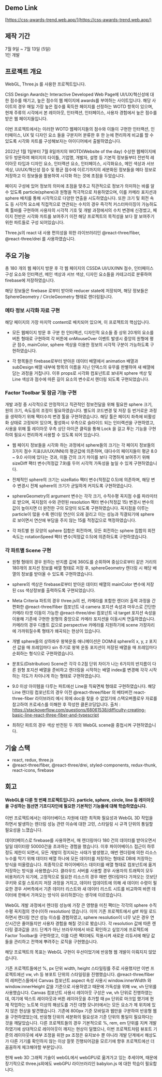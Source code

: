 ## Demo Link
[https://css-awards-trend.web.app/](https://css-awards-trend.web.app/)
## 제작 기간
7월 9일 ~ 7월 13일 (5일)  
1인 개발

## 프로젝트 개요
WebGL, Three.js 를 사용한 프로젝트입니다.    

CSS Design Awards는 Interactive Developed Web Page에 UI/UX/혁신성에 대한 점수를 매기고, 높은 점수의 웹 페이지에 awards를 부여하는  사이트입니다. 해당 사이트의 경우 매일 가장 높은 점수를 획득한 페이지를 선정하는 WOTD 항목이 있으며, 현재 주류의 시각에서 본 레이아웃, 인터랙션, 인터페이스, 사용자 경험에서 높은 점수를 받은 웹 페이지들입니다.    

이번 프로젝트에서는 이러한 WOTD 웹페이지들의 점수와 이들이 구현한 인터랙션, 인터페이스, UX 및 디자인 요소 들을 구분지어 분류한 후 한 눈에 편리하게 비교를 할 수 있도록 시각화 차트를 구성해보자는 아이디어에서 출발하였습니다.      

2022년 1월 1일부터 7월 8일까지의 WOTD(Website of the day) 수상한 웹페이지에 모두 방문하여 페이지의 타이틀, 기업명, 개발자, 설명 등 기본적 정보들부터 전반적 레이아웃 타입과 디자인 요소, 인터랙션 요소, 인터페이스, 시각화요소, 메인 색상과 서브색상, UI/UX/혁신성 점수 및 평균 점수에 이르기까지의 세분화된 정보들을 메타 정보로 저장하고 이 정보들을 활용하여 시각화 하는 것에 초점을 두었습니다.    

페이지 구성에 있어 정보의 의미에 초점을 맞추고 직관적으로 정보가 의미하는 바를 알 수 있도록 particle(sphere)과 원형을 적극적으로 차용하였으며, 이를 카메라 포지션과 sphere 배치를 통해 시각적으로 다양한 연출을 시도하였습니다. 또한 크기 및 회전 속도 등 시각적 요소에 직접적으로 연관되는 수치의 경우 즉각적 커스터마이징이 가능하도록 툴바를 구현하여 사용자의 시각적 기호 및 개발 과정에서의 수치 변경에 신경썼고, 페이지 전반은 시각화 차트를 보여주기 이전 해당 프로젝트의 목적성을 보다 잘 보여주기 위한 파트들로 구성 되어있습니다.    

Three.js의 react 내 사용 편의성을 위한 라이브러리인 @react-three/fiber, @react-three/drei 를 사용하였습니다.    

## 주요 기능
총 180 개의 웹 페이지 방문 후 각 웹 페이지의 CSSDA UI/UX/INN 점수, 인터페이스 구성 요소와 인터랙션, 메인 색상과 서브 색상, 디자인 요소들을 카테고리로 분류하여 firebase에 저장하였습니다.    

해당 정보들은 firebase 로부터 받아와 reducer state에 저장되며, 해당 정보들은 SphereGeometry / CircleGeometry 형태로 렌더링됩니다.    

### 메타 정보 시각화 자료 구현

해당 페이지의 가장 마지막 content로 배치되어 있으며, 이 프로젝트의 핵심입니다.  

- 모든 웹페이지 방문 후 구분 한 인터랙션, 디자인적 요소들 중 상위 20개의 요소를 버튼 형태로 구현하여 각 버튼에 onMouseOver 이벤트 발생시 중앙의 원형에 평균 점수, mainColor, sphere 색상을 이용한 정보의 시각적 구분이 가능하도록 구현하였습니다.  

- 각 항목들은 firebase로부터 받아온 데이터 배열에서 animation 배열과 subDesign 배열 내부에 항목의 이름을 지닌 인덱스의 유무를 판별하여 새 배열에 담는 과정을 거칩니다. 이후 props로 시각화 컴포넌트로 보내져 sphere 색상 및 Line 색상과 점수에 따른 길이 요소의 변수로서 렌더링 되도록 구현되었습니다.


### Factor Toolbar 및 잠금 기능 구현

개발 과정 중 시각적으로 안정적이고 직관적인 정보전달을 위해 필요한 sphere 크기, 원의 크기, 속도등의 조정이 필요하였습니다. 별도의 코드변경 및 저장 등 번거로운 과정을 생략하기 위해 팩터수치 변경 툴을 구현하였습니다. 해당 툴은 페이지 좌측에 비활성화 상태로 고정되어 있으며, 활성화시 우측으로 슬라이드 되는 인터랙션을 구현하였고, 사용을 위해 툴 레이아웃 우측 상단 아이콘 클릭을 통해 Lock 을 걸고 푸는 기능을 구현하여 필요시 편리하게 사용할 수 있도록 되어 있습니다.

- 웹 페이지 정보들을 시각화 하는 과정에서 sphere들의 크기는 각 페이지 정보들의 3가지 점수 지표(UI/UX/INN)의 평균값에 의존하며, 대다수의 페이지들이 평균 8.0 ~ 9.0 사이에 있다는 것과, 이들 간의 크기 차이를 보다 극명하게 보여주기 위해 sizeDiff 팩터 변수(적정값 7.9)를 두어 시각적 가독성을 높일 수 있게 구현하였습니다.

- 전체적인 sphere의 크기는 sizeRatio 팩터 변수(적정값 0.5)에 의존하며, 해당 변수 변경시 전체 sphere의 크기가 균일하게 커지도록 구현하였습니다.

- sphereGeometry의 argument 변수는 각각 크기, 수직수평 꼭지점 수를 파라미터로 받으며, 꼭지점의 수와 관련된 resolution 팩터 변수(적정값 15) 변경시 변수의 값이 높아지면 더 완전한 구의 모양이 되도록 구현하였습니다. 꼭지점을 이루는 particle이 많을 수록 렌더링 연산이 오래 걸리고 이는 성능과 직결되기에 sphere로 보이면서 연산에 부담을 주지 않는 15를 적정값으로 책정하였습니다. 

- 각 파트별 원 모양의 sphere 집합은 회전하며, 모든 회전하는 sphere 집합의 회전 속도는 rotationSpeed 팩터 변수(적정값 0.5)에 의존하도록 구현하였습니다.


### 각 파트별 Scene 구현

- 원형 형태의 경우 원하는 반지름 값에 360도를 순회하며 중심으로부터 같은 거리의 180개의 포지션 정보를 배열 형태로 저장 후, sphereGeometry 렌더링 시 해당 배열의 정보를 받아올 수 있도록 구현하였습니다.

- sphere의 색상은 firebase로부터 받아온 데이터 배열의 mainColor 변수에 저장된 css 색상정보를 출력하도록 구현되었습니다.

- Meta Criteria 파트의 경우 three.js의 씬, 카메라를 포함한 렌더러 출력 과정을 간편화한 @react-three/fiber <Canvas> 컴포넌트 내 camera 포지션 속성과 마우스로 간단한 카메라 타겟 이동이 가능한 @react-three/drei <OrbitControls> 컴포넌트 내 target 포지션 속성을 이용해 기존에 구현한 원형의 중앙으로 카메라 포지션을 이동시켜 연출하였습니다. 카메라의 경우 디폴트 값으로 perspective 카메라를 지원하기에 scene 가장자리에 가까워질수록 형태가 왜곡되는 현상이 있습니다. 

- 개별 sphere들의 상하좌우 왕복운동 애니메이션은 DOM내 sphere의 x, y, z 포지션 값을 매 프레임마다 sin 주기로 왕복 운동 포지션이 저장된 배열을 매 프레임마다 순회하는 형식으로 구현하였습니다.

- 분포도(Distribution) Scene은 각각 0.2점 단위 차이가 나는 6가지의 반지름이 다른 원형 포지션 배열을 준비하고 렌더링을 시작하는 배열 index를 변경해 각각 시작하는 각도가 차이나게 하는 형태로 구현하였습니다.

- 9.0 이상 아이템을 다루는 파트에선 Line을 직육면체 형태로 구현하였습니다. 해당 Line 렌더링 컴포넌트의 경우 이전 @react-three/fiber 의 베타버전 react-three-fiber 라이브러리 예시 외에 doc을 찾을 수 없었기에 스택오버플로우 자료를 참고하여 프로세스를 이해한 후 작성한 클론코딩입니다.
출처 : https://stackoverflow.com/questions/68061538/difficulty-creating-basic-line-react-three-fiber-and-typescript

- 최하단 파트의 경우 색상 반전된 두 개의 WebGL scene을 중첩시켜 구현하였습니다.




## 기술 스택

- react, redux, three.js
- @react-three/fiber, @react-three/drei, styled-components, redux-thunk, react-icons, firebase





## 회고

#### WebGL을 다룬 첫 번째 프로젝트입니다. particle, sphere, circle, line 등 레이아웃을 구성하는 점선면 기초디자인에 필요한 기본적인 기능들에 대해 학습하였습니다. 

이번 프로젝트에서는 데이터베이스 자원에 대한 최적화 필요성과 WebGL 3D 작업을 하면서 발생하는 렌더링 성능 관련 이슈에 대한 고민, 스타일링 시 규격 단위의 통일할 필요성을 느꼈습니다. 

데이터베이스로 firebase를 사용하면서, 매 렌더링마다 180 건의 데이터를 받아오면서 일일 데이터량 50000건을 초과하는 경험을 했습니다. 이후 파이어베이스 접근이 하루정도 제한이 되면서, 모든 개발이 정지되는 사태가 발생했고, 매번 렌더링에 의한 리소스 누수를 막기 위해 데이터 배열 하나에 모든 데이터를 저장하는 형태로 DB에 저장하는 방식을 떠올렸습니다. 최종적으로 파이어베이스 데이터를 배열 형태로 컴포넌트에 옮겨 저장하는 방식을 사용했습니다. 클라우드 서버를 사용할 경우 사용자의 트래픽이 모두 비용처리가 되기에, 고정적으로 필요한 리소스의 경우 매번 렌더링마다 가져오는 것보단 쿠키와  로컬 스토리지 저장 과정을 거치고, 데이터 업데이트에 의해 새 데이터 수령이 필요한 경우 서버측에서 기존 데이터 리스트와 새 데이터 리스트 시트를 비교하여 바뀐 데이터에 한해서 가져오는 방식이 유리하겠다는 생각에 이르렀습니다.

WebGL 개발 과정에서 렌더링 성능에 가장 큰 영향을 미친 팩터는 각각의 sphere 수직수평 꼭지점의 갯수(이하 resolution) 였습니다. 이미 기존 프로젝트에서 gltf 파일 로드 하면서 렌더링 연산 성능 이슈를 경험하였고, sphere resolution이 너무 낮은 경우 연산시간은 줄어들지만 사용자 경험을 해칠 것으로 봤습니다. 각 resolution 값에 따른 렌더링 결과값을 코드 단계가 아닌 브라우저에서 바로 확인하고 싶었기에 프로젝트에 Factor Toolbar을 구현하였고, 이를 다른 팩터에도 적용시켜 새로운 리듀서에 해당 값들을 관리하고 전역에 뿌려주는 로직을 구현했습니다.

해당 프로젝트의 목표는 WebGL 구현이 우선이었기에 반응형 웹 개발이 이뤄지지 않았습니다.

기존 프로젝트들에선 %, px 단위 width, height 스타일링를 주로 사용했지만 이번 프로젝트에선 vw, vh 등 뷰포트 단위의 스타일링을 진행했습니다. @react-three/fiber 의 레퍼런스들에서 Canvas 컴포넌트  aspect 속성 사용시 window.innerWidth 와 window.innerHeight 값을 기준으로 사용하였고 때문에 가독성을 위해 vw, vh 단위를 사용했습니다. Canvas 컴포넌트 사용시 레이아웃 구성은 vw, vh 단위로 진행하였는데, 여기에 텍스트 레이아웃과 버튼 레이아웃을 추가할 때 px 단위로 마크업 했기에 현재 작업하는 노트북 이상의 해상도를 가진 대형 모니터에서는 모든 요소가 제 위치에 있지 않은 현상을 발견했습니다. 기존에 800px 기준 모바일과 웹만을 구분하여 반응형 웹을 구현하였었는데, 반응형 단위의 세분화의 필요성과 기준 단위의 통일이 필요하다는 것을 깨달았습니다. 다른 프로젝트들의 경우 기본적으로 %, rem, em 단위를 지켜 개발하였기에 상대적으로 레이아웃이 깨지는 현상이 덜했으나, 이번 프로젝트처럼 뷰포트 기준의 레이아웃에 세부 조정을 위한 px 조정은 유지보수 뿐 아니라 개발 단계에서 해상도가 다른 기기를 확인하지 않는 이상 잘못 진행되어감을 모르기에 향후 프로젝트에선 더 꼼꼼하게 체크해야할 부분입니다.

현재 web 3D 그래픽 기술이 webGL에서 webGPU로 옮겨가고 있는 추세이며, 때문에 장기적으로 three.js외에도 webGPU 라이브러리인 babylon.js 에 대한 학습이 필요합니다. 
